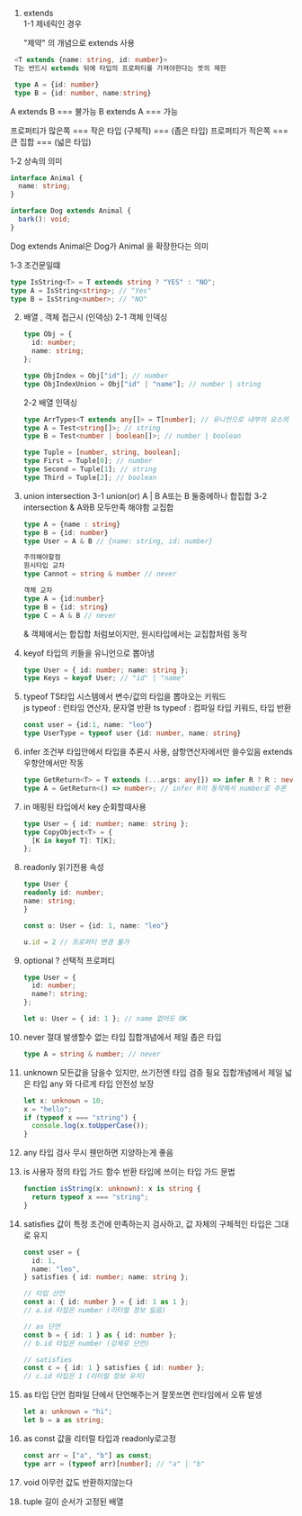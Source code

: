1. extends  
   1-1 제네릭인 경우

   "제약" 의 개념으로 extends 사용

```ts
 <T extends {name: string, id: number}>
 T는 반드시 extends 뒤에 타입의 프로퍼티를 가져야한다는 뜻의 제한

 type A = {id: number}
 type B = {id: number, name:string}
```

A extends B === 불가능
B extends A === 가능

프로퍼티가 많은쪽 === 작은 타입 (구체적) === (좁은 타입)
프로퍼티가 적은쪽 === 큰 집합 === (넓은 타입)

1-2 상속의 의미

```ts
interface Animal {
  name: string;
}

interface Dog extends Animal {
  bark(): void;
}
```

Dog extends Animal은 Dog가 Animal 을 확장한다는 의미

1-3 조건문일떄

```ts
type IsString<T> = T extends string ? "YES" : "NO";
type A = IsString<string>; // "Yes"
type B = IsString<number>; // "NO"
```

2. 배열 , 객체 접근시 (인덱싱)
   2-1 객체 인덱싱

   ```ts
   type Obj = {
     id: number;
     name: string;
   };

   type ObjIndex = Obj["id"]; // number
   type ObjIndexUnion = Obj["id" | "name"]; // number | string
   ```

   2-2 배열 인덱싱

   ```ts
   type ArrTypes<T extends any[]> = T[number]; // 유니언으로 내부의 요소의 타입들을 뽑아낼수있다
   type A = Test<string[]>; // string
   type B = Test<number | boolean[]>; // number | boolean

   type Tuple = [number, string, boolean];
   type First = Tuple[0]; // number
   type Second = Tuple[1]; // string
   type Third = Tuple[2]; // boolean
   ```

3. union intersection
   3-1 union(or) A | B A또는 B 둘중에하나 합집합
   3-2 intersection & A와B 모두만족 해야함 교집합

   ```ts
   type A = {name : string}
   type B = {id: number}
   type User = A & B // {name: string, id: number}

   주의해야할점
   원시타입 교차
   type Cannot = string & number // never

   객체 교차
   type A = {id:number}
   type B = {id: string}
   type C = A & B // never
   ```

   & 객체에서는 합집합 처럼보이지만, 원시타입에서는 교집합처럼 동작

4. keyof
   타입의 키들을 유니언으로 뽑아냄

   ```ts
   type User = { id: number; name: string };
   type Keys = keyof User; // "id" | "name"
   ```

5. typeof
   TS타입 시스템에서 변수/값의 타입을 뽑아오는 키워드  
    js typeof : 런타임 연산자, 문자열 반환
   ts typeof : 컴파일 타입 키워드, 타입 반환

   ```ts
   const user = {id:1, name: "leo"}
   type UserType = typeof user {id: number, name: string}

   ```

6. infer
   조건부 타입안에서 타입을 추론시 사용, 삼항연산자에서만 쓸수있음 extends 우항안에서만 작동

   ```ts
   type GetReturn<T> = T extends (...args: any[]) => infer R ? R : never;
   type A = GetReturn<() => number>; // infer R이 동작해서 number로 추론
   ```

7. in
   매핑된 타입에서 key 순회할때사용

   ```ts
   type User = { id: number; name: string };
   type CopyObject<T> = {
     [K in keyof T]: T[K];
   };
   ```

8. readonly
   읽기전용 속성

   ```ts
   type User {
   readonly id: number;
   name: string;
   }

   const u: User = {id: 1, name: "leo"}

   u.id = 2 // 프로퍼티 변경 불가

   ```

9. optional ?
   선택적 프로퍼티

   ```ts
   type User = {
     id: number;
     name?: string;
   };

   let u: User = { id: 1 }; // name 없어도 OK
   ```

10. never
    절대 발생할수 없는 타입
    집합개념에서 제일 좁은 타입

    ```ts
    type A = string & number; // never
    ```

11. unknown
    모든값을 담을수 있지만, 쓰기전엔 타입 검증 필요
    집합개념에서 제일 넓은 타입
    any 와 다르게 타입 안전성 보장

    ```ts
    let x: unknown = 10;
    x = "hello";
    if (typeof x === "string") {
      console.log(x.toUpperCase());
    }
    ```

12. any
    타입 검사 무시
    웬만하면 지양하는게 좋음

13. is
    사용자 정의 타입 가드
    함수 반환 타입에 쓰이는 타입 가드 문법

    ```ts
    function isString(x: unknown): x is string {
      return typeof x === "string";
    }
    ```

14. satisfies
    값이 특정 조건에 만족하는지 검사하고, 값 자체의 구체적인 타입은 그대로 유지

    ```ts
    const user = {
      id: 1,
      name: "leo",
    } satisfies { id: number; name: string };

    // 타입 선언
    const a: { id: number } = { id: 1 as 1 };
    // a.id 타입은 number (리터럴 정보 잃음)

    // as 단언
    const b = { id: 1 } as { id: number };
    // b.id 타입은 number (강제로 단언)

    // satisfies
    const c = { id: 1 } satisfies { id: number };
    // c.id 타입은 1 (리터럴 정보 유지)
    ```

15. as
    타입 단언
    컴파일 단에서 단언해주는거
    잘못쓰면 런타임에서 오류 발생

    ```ts
    let a: unknown = "hi";
    let b = a as string;
    ```

16. as const
    값을 리터럴 타입과 readonly로고정

    ```ts
    const arr = ["a", "b"] as const;
    type arr = (typeof arr)[number]; // "a" | "b"
    ```

17. void
    아무런 값도 반환하지않는다

18. tuple
    길이 순서가 고정된 배열
